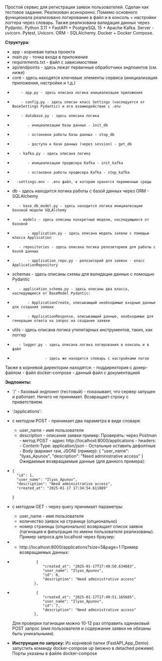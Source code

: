 Простой сервис для регистрации заявок пользователей. Сделан как тестовое задание. Реализован асинхронно.
Помимо основного функционала реализовано логирование в файл и в консоль + настройки логгера через словарь.
Также реализована валидация данных через Pydantic.
Python 3.11 + FastAPI + PostgreSQL 15 + Apache Kafka. Server - uvicorn.
Pytest, Uvicorn. ORM - SQLAlchemy. 
Docker + Docker Compose. 



**Структура:**
* app - корневая папка проекта
*    main.py - точка входа в приложение
*    requirements.txt - файл с зависимостями
*    api/endpoints - здесь лежат первичные обработчики эндпоинтов (см. ниже)
*    core - здесь находятся ключевые элементы сервиса (инициализация приложения, настройки и т.д.)
*         - app.py - здесь описана логика инициализации приложения 
*         - config.py - здесь описан класс Settings (наследуется от BaseSettings Pydantic) и его взаимодействие с .env
*         - database.py - здесь описана логика
*            - инициализации базы данных - init_db
*            - остановки работы базы данных - stop_db
*            - доступа к базе данных (через session) - get_db 
*        - kafka.py - здесь описана логика
*            - инициализации продюсера Kafka - init_kafka
*            - остановки работы продюсера Kafka - stop_kafka
*       -settings.env - .env файл, в котором хранятся переменные среды
*    db - здесь находится логика работы с базой данных через ORM - SQLAlchemy
*        - base_db_model.py - здесь находится логика инициализации базовой модели SQLAlchemy
*        - models - здесь описаны конкретные модели, наследующиеся от базовой
*            - application.py - здесь описана модель заявки с помощью класса Application 
*        - repositories - здесь описана логика репозиториев для работы с базой данных
*            - application_repo.py - репозиторий для заявок - класс ApplicationRepository
*    schemas - здесь описаны схемы для валидации данных с помощью Pydantic
*        - application_schema.py - здесь описаны два класса, наследующиеся от BaseModel Pydantic:
*            - ApplicationCreate, описывающий необходимые входные данные для создания заявки
*            - ApplicationResponse, описывающий данные, необходимые для генерации ответа на запрос на создание заявки
*    utils - здесь описана логика утилитарных инструментов, таких, как логгер
*        - logger.py - здесь описана логика логирования в консоль и в файл
*                    - здесь же находится словарь с настройками логов

Также в корневой директории находятся:
    - поддиректория с докер-файлом
    - файл docker-compose
    - данный файл с документацией


**Эндпоинты:** 
* '/' - базовый эндпоинт (тестовый) - показывает, что сервер запущен и работает. Ничего не принимает.
     Возвращает строку с приветствием.
* '/applications':
*    с методом POST - принимает два параметра в виде словаря:
        - user_name - имя пользователя
        - description - описание заявки
    пример:
    Проверять: через Postman
    - метод POST
    - адрес http://localhost:8000/applications
    - headers:
    - Content-Type: application/json
    - Остальные оставить дефолтные
    - Body (вариант raw, JSON) (пример):  {
        "user_name": "Ilyas_Apunov",
        "description": "Need administrative access"
    }
    Ожидаемые возвращаемые данные (для данного примера):
  *     {
          "id": 1,
          "user_name": "Ilyas_Apunov",
          "description": "Need administrative access",
          "created_at": "2025-01-17 17:34:54.611089"
      }
*    с методом GET - через query принимает параметры:
        - user_name - имя пользователя
        - количество заявок на странице (опционально)
        - номер страницы (опционально)
        возвращает список заявок (пагинация и фильтрация по имени пользователя реализованы).
    Пример запроса для localhost через браузер:
*    - http://localhost:8000/applications?size=5&page=1
    Пример возвращаемых данных:
*                {
                    "created_at": "2025-01-17T17:49:50.634683",
                    "user_name": "Ilyas_Apunov",
                    "id": 6,
                    "description": "Need administrative access"
                },
*                {
                    "created_at": "2025-01-17T17:49:51.165685",
                    "user_name": "Ilyas_Apunov",
                    "id": 7,
                    "description": "Need administrative access"
                },
     
    Для проверки пагинации можно 10-12 раз отправить одинаковый POST запрос
    (имя пользователя и содержание заявки не обязаны быть уникальными).


* **Инструкция по запуску:** 
Из корневой папки (FastAPI_App_Demo) запустить команду docker-compose up
(можно в detached режиме) 
Порты указаны в файле docker-compose
